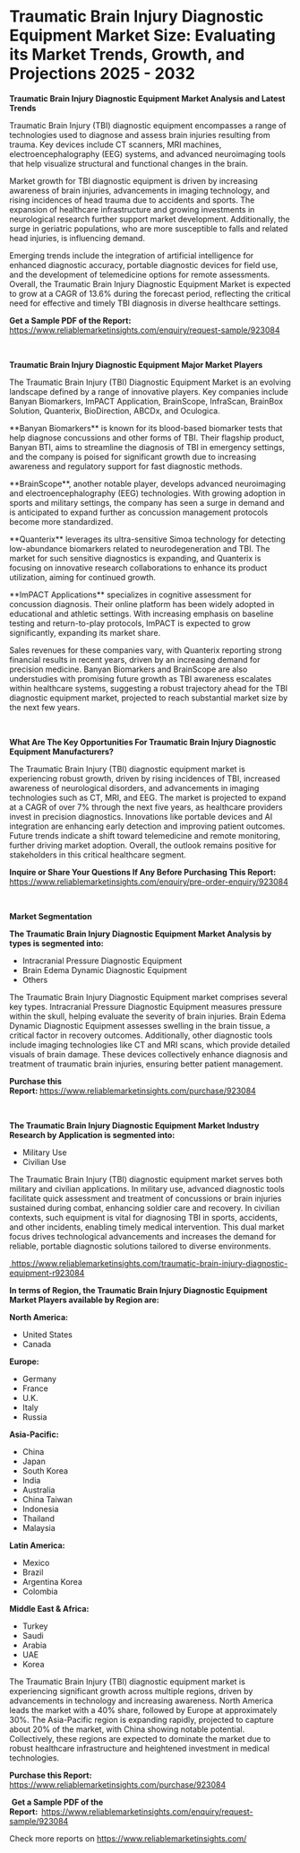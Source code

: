 <p><h1>Traumatic Brain Injury Diagnostic Equipment Market Size: Evaluating its Market Trends, Growth, and Projections 2025 - 2032</h1></p><p><strong>Traumatic Brain Injury Diagnostic Equipment Market Analysis and Latest Trends</strong></p>
<p><p>Traumatic Brain Injury (TBI) diagnostic equipment encompasses a range of technologies used to diagnose and assess brain injuries resulting from trauma. Key devices include CT scanners, MRI machines, electroencephalography (EEG) systems, and advanced neuroimaging tools that help visualize structural and functional changes in the brain. </p><p>Market growth for TBI diagnostic equipment is driven by increasing awareness of brain injuries, advancements in imaging technology, and rising incidences of head trauma due to accidents and sports. The expansion of healthcare infrastructure and growing investments in neurological research further support market development. Additionally, the surge in geriatric populations, who are more susceptible to falls and related head injuries, is influencing demand.</p><p>Emerging trends include the integration of artificial intelligence for enhanced diagnostic accuracy, portable diagnostic devices for field use, and the development of telemedicine options for remote assessments. Overall, the Traumatic Brain Injury Diagnostic Equipment Market is expected to grow at a CAGR of 13.6% during the forecast period, reflecting the critical need for effective and timely TBI diagnosis in diverse healthcare settings.</p></p>
<p><strong>Get a Sample PDF of the Report:&nbsp;</strong> <a href="https://www.reliablemarketinsights.com/enquiry/request-sample/923084?utm_campaign=2935&utm_medium=2&utm_source=Github&utm_content=ia&utm_term=07032025&utm_id=traumatic-brain-injury-diagnostic-equipment">https://www.reliablemarketinsights.com/enquiry/request-sample/923084</a></p>
<p>&nbsp;</p>
<p><strong>Traumatic Brain Injury Diagnostic Equipment Major Market Players</strong></p>
<p><p>The Traumatic Brain Injury (TBI) Diagnostic Equipment Market is an evolving landscape defined by a range of innovative players. Key companies include Banyan Biomarkers, ImPACT Application, BrainScope, InfraScan, BrainBox Solution, Quanterix, BioDirection, ABCDx, and Oculogica.</p><p>**Banyan Biomarkers** is known for its blood-based biomarker tests that help diagnose concussions and other forms of TBI. Their flagship product, Banyan BTI, aims to streamline the diagnosis of TBI in emergency settings, and the company is poised for significant growth due to increasing awareness and regulatory support for fast diagnostic methods.</p><p>**BrainScope**, another notable player, develops advanced neuroimaging and electroencephalography (EEG) technologies. With growing adoption in sports and military settings, the company has seen a surge in demand and is anticipated to expand further as concussion management protocols become more standardized.</p><p>**Quanterix** leverages its ultra-sensitive Simoa technology for detecting low-abundance biomarkers related to neurodegeneration and TBI. The market for such sensitive diagnostics is expanding, and Quanterix is focusing on innovative research collaborations to enhance its product utilization, aiming for continued growth.</p><p>**ImPACT Applications** specializes in cognitive assessment for concussion diagnosis. Their online platform has been widely adopted in educational and athletic settings. With increasing emphasis on baseline testing and return-to-play protocols, ImPACT is expected to grow significantly, expanding its market share.</p><p>Sales revenues for these companies vary, with Quanterix reporting strong financial results in recent years, driven by an increasing demand for precision medicine. Banyan Biomarkers and BrainScope are also understudies with promising future growth as TBI awareness escalates within healthcare systems, suggesting a robust trajectory ahead for the TBI diagnostic equipment market, projected to reach substantial market size by the next few years.</p></p>
<p>&nbsp;</p>
<p><strong>What Are The Key Opportunities For Traumatic Brain Injury Diagnostic Equipment Manufacturers?</strong></p>
<p><p>The Traumatic Brain Injury (TBI) diagnostic equipment market is experiencing robust growth, driven by rising incidences of TBI, increased awareness of neurological disorders, and advancements in imaging technologies such as CT, MRI, and EEG. The market is projected to expand at a CAGR of over 7% through the next five years, as healthcare providers invest in precision diagnostics. Innovations like portable devices and AI integration are enhancing early detection and improving patient outcomes. Future trends indicate a shift toward telemedicine and remote monitoring, further driving market adoption. Overall, the outlook remains positive for stakeholders in this critical healthcare segment.</p></p>
<p><strong>Inquire or Share Your Questions If Any Before Purchasing This Report:</strong> <a href="https://www.reliablemarketinsights.com/enquiry/pre-order-enquiry/923084?utm_campaign=2935&utm_medium=2&utm_source=Github&utm_content=ia&utm_term=07032025&utm_id=traumatic-brain-injury-diagnostic-equipment">https://www.reliablemarketinsights.com/enquiry/pre-order-enquiry/923084</a></p>
<p>&nbsp;</p>
<p><strong>Market Segmentation</strong></p>
<p><strong>The Traumatic Brain Injury Diagnostic Equipment Market Analysis by types is segmented into:</strong></p>
<p><ul><li>Intracranial Pressure Diagnostic Equipment</li><li>Brain Edema Dynamic Diagnostic Equipment</li><li>Others</li></ul></p>
<p><p>The Traumatic Brain Injury Diagnostic Equipment market comprises several key types. Intracranial Pressure Diagnostic Equipment measures pressure within the skull, helping evaluate the severity of brain injuries. Brain Edema Dynamic Diagnostic Equipment assesses swelling in the brain tissue, a critical factor in recovery outcomes. Additionally, other diagnostic tools include imaging technologies like CT and MRI scans, which provide detailed visuals of brain damage. These devices collectively enhance diagnosis and treatment of traumatic brain injuries, ensuring better patient management.</p></p>
<p><strong>Purchase this Report:&nbsp;</strong><a href="https://www.reliablemarketinsights.com/purchase/923084?utm_campaign=2935&utm_medium=2&utm_source=Github&utm_content=ia&utm_term=07032025&utm_id=traumatic-brain-injury-diagnostic-equipment">https://www.reliablemarketinsights.com/purchase/923084</a></p>
<p>&nbsp;</p>
<p><strong>The Traumatic Brain Injury Diagnostic Equipment Market Industry Research by Application is segmented into:</strong></p>
<p><ul><li>Military Use</li><li>Civilian Use</li></ul></p>
<p><p>The Traumatic Brain Injury (TBI) diagnostic equipment market serves both military and civilian applications. In military use, advanced diagnostic tools facilitate quick assessment and treatment of concussions or brain injuries sustained during combat, enhancing soldier care and recovery. In civilian contexts, such equipment is vital for diagnosing TBI in sports, accidents, and other incidents, enabling timely medical intervention. This dual market focus drives technological advancements and increases the demand for reliable, portable diagnostic solutions tailored to diverse environments.</p></p>
<p><a href="https://www.reliablemarketinsights.com/traumatic-brain-injury-diagnostic-equipment-r923084?utm_campaign=2935&utm_medium=2&utm_source=Github&utm_content=ia&utm_term=07032025&utm_id=traumatic-brain-injury-diagnostic-equipment">&nbsp;https://www.reliablemarketinsights.com/traumatic-brain-injury-diagnostic-equipment-r923084</a></p>
<p><strong>In terms of Region, the Traumatic Brain Injury Diagnostic Equipment Market Players available by Region are:</strong></p>
<p>
    <p> <strong> North America: </strong>
        <ul>
            <li>United States</li>
            <li>Canada</li>
        </ul>
        </p> 
    <p> <strong> Europe: </strong>
        <ul>
            <li>Germany</li>
            <li>France</li>
            <li>U.K.</li>
            <li>Italy</li>
            <li>Russia</li>
        </ul>
        </p> 
    <p> <strong> Asia-Pacific: </strong>
        <ul>
            <li>China</li>
            <li>Japan</li>
            <li>South Korea</li>
            <li>India</li>
            <li>Australia</li>
            <li>China Taiwan</li>
            <li>Indonesia</li>
            <li>Thailand</li>
            <li>Malaysia</li>
        </ul>
        </p> 
    <p> <strong> Latin America: </strong>
        <ul>
            <li>Mexico</li>
            <li>Brazil</li>
            <li>Argentina Korea</li>
            <li>Colombia</li>
        </ul>
        </p> 
    <p> <strong> Middle East & Africa: </strong>
        <ul>
            <li>Turkey</li>
            <li>Saudi</li>
            <li>Arabia</li>
            <li>UAE</li>
            <li>Korea</li>
        </ul>
    </p>
    </p>
<p><p>The Traumatic Brain Injury (TBI) diagnostic equipment market is experiencing significant growth across multiple regions, driven by advancements in technology and increasing awareness. North America leads the market with a 40% share, followed by Europe at approximately 30%. The Asia-Pacific region is expanding rapidly, projected to capture about 20% of the market, with China showing notable potential. Collectively, these regions are expected to dominate the market due to robust healthcare infrastructure and heightened investment in medical technologies.</p></p>
<p><strong>Purchase this Report: </strong><a href="https://www.reliablemarketinsights.com/purchase/923084?utm_campaign=2935&utm_medium=2&utm_source=Github&utm_content=ia&utm_term=07032025&utm_id=traumatic-brain-injury-diagnostic-equipment">https://www.reliablemarketinsights.com/purchase/923084</a></p>
<p>&nbsp;<strong>Get a Sample PDF of the Report:&nbsp;&nbsp;</strong><a href="https://www.reliablemarketinsights.com/enquiry/request-sample/923084?utm_campaign=2935&utm_medium=2&utm_source=Github&utm_content=ia&utm_term=07032025&utm_id=traumatic-brain-injury-diagnostic-equipment">https://www.reliablemarketinsights.com/enquiry/request-sample/923084</a></p>
<p><strong></strong></p>
<p>Check more reports on <a href="https://www.reliablemarketinsights.com/?utm_campaign=2935&utm_medium=2&utm_source=Github&utm_content=ia&utm_term=07032025&utm_id=traumatic-brain-injury-diagnostic-equipment">https://www.reliablemarketinsights.com/</a></p>